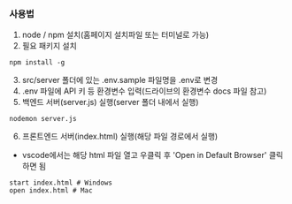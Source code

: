 ### 사용법


1. node / npm 설치(홈페이지 설치파일 또는 터미널로 가능)
2. 필요 패키지 설치
~~~
npm install -g
~~~
3. src/server 폴더에 있는 .env.sample 파일명을 .env로 변경
4. .env 파일에 API 키 등 환경변수 입력(드라이브의 환경변수 docs 파일 참고)
5. 백엔드 서버(server.js) 실행(server 폴더 내에서 실행)
~~~
nodemon server.js
~~~
6. 프론트엔드 서버(index.html) 실행(해당 파일 경로에서 실행)
- vscode에서는 해당 html 파일 열고 우클릭 후 'Open in Default Browser' 클릭하면 됨
~~~
start index.html # Windows
open index.html # Mac
~~~
